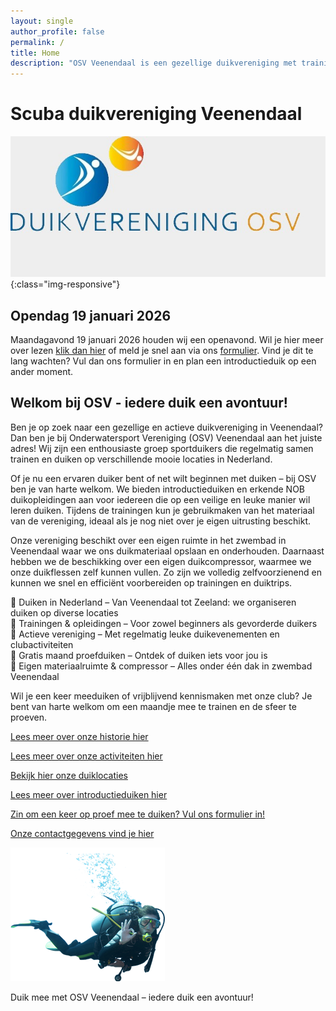 ```yaml
---
layout: single
author_profile: false
permalink: /
title: Home
description: "OSV Veenendaal is een gezellige duikvereniging met trainingen in zwembad Veenendaal. Wij bieden introductieduiken, NOB opleidingen en gezamenlijke duiktrips in Nederland"
---
```


# Scuba duikvereniging Veenendaal

![OSV Veenendaal](/assets/images/duikvereniging-osv.jpg){:class="img-responsive"}

## Opendag 19 januari 2026

Maandagavond 19 januari 2026 houden wij een openavond. Wil je hier meer over lezen [klik dan hier](/opendag/) of meld je snel aan via ons [formulier](https://forms.gle/m65W1JCuBNnB5Rjd8). Vind je dit te lang wachten? Vul dan ons formulier in en plan een introductieduik op een ander moment.  

## Welkom bij OSV - iedere duik een avontuur!

Ben je op zoek naar een gezellige en actieve duikvereniging in Veenendaal? Dan ben je bij Onderwatersport Vereniging (OSV) Veenendaal aan het juiste adres! Wij zijn een enthousiaste groep sportduikers die regelmatig samen trainen en duiken op verschillende mooie locaties in Nederland.

Of je nu een ervaren duiker bent of net wilt beginnen met duiken – bij OSV ben je van harte welkom. We bieden introductieduiken en erkende NOB duikopleidingen aan voor iedereen die op een veilige en leuke manier wil leren duiken. Tijdens de trainingen kun je gebruikmaken van het materiaal van de vereniging, ideaal als je nog niet over je eigen uitrusting beschikt.

Onze vereniging beschikt over een eigen ruimte in het zwembad in Veenendaal waar we ons duikmateriaal opslaan en onderhouden. Daarnaast hebben we de beschikking over een eigen duikcompressor, waarmee we onze duikflessen zelf kunnen vullen. Zo zijn we volledig zelfvoorzienend en kunnen we snel en efficiënt voorbereiden op trainingen en duiktrips.

🔹 Duiken in Nederland – Van Veenendaal tot Zeeland: we organiseren duiken op diverse locaties  
🔹 Trainingen & opleidingen – Voor zowel beginners als gevorderde duikers  
🔹 Actieve vereniging – Met regelmatig leuke duikevenementen en clubactiviteiten  
🔹 Gratis maand proefduiken – Ontdek of duiken iets voor jou is  
🔹 Eigen materiaalruimte & compressor – Alles onder één dak in zwembad Veenendaal  

Wil je een keer meeduiken of vrijblijvend kennismaken met onze club? Je bent van harte welkom om een maandje mee te trainen en de sfeer te proeven.

[Lees meer over onze historie hier](/wie-zijn-wij/)

[Lees meer over onze activiteiten hier](/wat-doen-wij/)

[Bekijk hier onze duiklocaties](/duiklocaties/)

[Lees meer over introductieduiken hier](/introductieduik/)

[Zin om een keer op proef mee te duiken? Vul ons formulier in!](https://forms.gle/m65W1JCuBNnB5Rjd8)

[Onze contactgegevens vind je hier](/contact/)

![duiker](assets/images/duiker.png)

Duik mee met OSV Veenendaal – iedere duik een avontuur!
